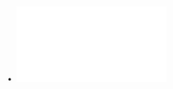 - ![@Fraser | Hysteroscopy and laparoscopy in women with menorrhagia ~Am J Obstet Gynecol May 1990.pdf](../assets/@Fraser_|_Hysteroscopy_and_laparoscopy_in_women_with_menorrhagia_~Am_J_Obstet_Gynecol_May_1990_1715416855476_0.pdf)